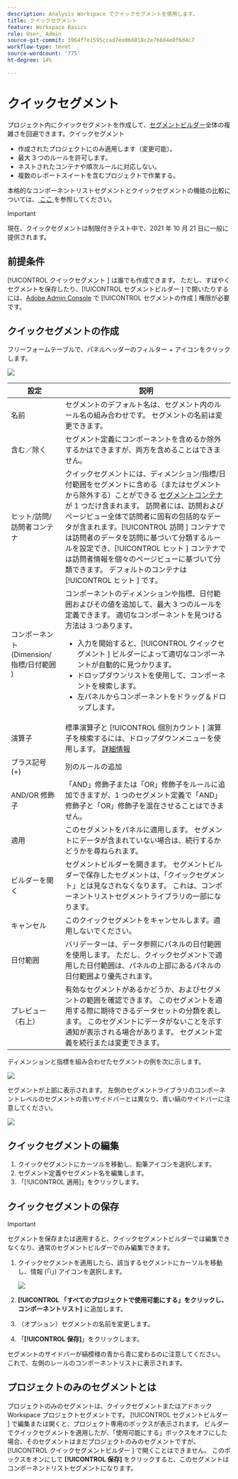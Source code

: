```yaml
---
description: Analysis Workspace でクイックセグメントを使用します。
title: クイックセグメント
feature: Workspace Basics
role: User, Admin
source-git-commit: 3964f7e1595ccad7ee066018c2e76604e0f6d4c7
workflow-type: tm+mt
source-wordcount: '775'
ht-degree: 14%

---
```



# クイックセグメント

プロジェクト内にクイックセグメントを作成して、[セグメントビルダー](/help/components/segmentation/segmentation-workflow/seg-build.md)全体の複雑さを回避できます。クイックセグメント

* 作成されたプロジェクトにのみ適用します（変更可能）。
* 最大 3 つのルールを許可します。
* ネストされたコンテナや順次ルールに対応しない。
* 複数のレポートスイートを含むプロジェクトで作業する。

本格的なコンポーネントリストセグメントとクイックセグメントの機能の比較については、[ ここ ](/help/analyze/analysis-workspace/components/segments/t-freeform-project-segment.md) を参照してください。

>[!IMPORTANT]
> 現在、クイックセグメントは制限付きテスト中で、2021 年 10 月 21 日に一般に提供されます。

## 前提条件 

[!UICONTROL  クイックセグメント ] は誰でも作成できます。 ただし、すばやくセグメントを保存したり、[!UICONTROL  セグメントビルダー ] で開いたりするには、[Adobe Admin Console](https://experienceleague.adobe.com/docs/analytics/admin/admin-console/permissions/summary-tables.html?lang=en#analytics-tools) で [!UICONTROL  セグメントの作成 ] 権限が必要です。

## クイックセグメントの作成

フリーフォームテーブルで、パネルヘッダーのフィルター + アイコンをクリックします。

![](assets/quick-seg1.png)

| 設定 | 説明 |
| --- | --- |
| 名前 | セグメントのデフォルト名は、セグメント内のルール名の組み合わせです。 セグメントの名前は変更できます。 |
| 含む／除く | セグメント定義にコンポーネントを含めるか除外するかはできますが、両方を含めることはできません。 |
| ヒット/訪問/訪問者コンテナ | クイックセグメントには、ディメンション/指標/日付範囲をセグメントに含める（またはセグメントから除外する）ことができる [ セグメントコンテナ ](https://experienceleague.adobe.com/docs/analytics/components/segmentation/seg-overview.html?lang=en#section_AF2A28BE92474DB386AE85743C71B2D6) が 1 つだけ含まれます。  訪問者には、訪問およびページビュー全体で訪問者に固有の包括的なデータが含まれます。[!UICONTROL  訪問 ] コンテナでは訪問者のデータを訪問に基づいて分類するルールを設定でき、[!UICONTROL  ヒット ] コンテナでは訪問者情報を個々のページビューに基づいて分類できます。 デフォルトのコンテナは [!UICONTROL  ヒット ] です。 |
| コンポーネント (Dimension/指標/日付範囲 ) | コンポーネントのディメンションや指標、日付範囲およびその値を追加して、最大 3 つのルールを定義できます。 適切なコンポーネントを見つける方法は 3 つあります。<ul><li>入力を開始すると、[!UICONTROL  クイックセグメント ] ビルダーによって適切なコンポーネントが自動的に見つかります。</li><li>ドロップダウンリストを使用して、コンポーネントを検索します。</li><li>左パネルからコンポーネントをドラッグ＆ドロップします。</li></ul> |
| 演算子 | 標準演算子と [!UICONTROL  個別カウント ] 演算子を検索するには、ドロップダウンメニューを使用します。 [詳細情報](https://experienceleague.adobe.com/docs/analytics/components/segmentation/segment-reference/seg-operators.html?lang=en) |
| プラス記号 (+) | 別のルールの追加 |
| AND/OR 修飾子 | 「AND」修飾子または「OR」修飾子をルールに追加できますが、1 つのセグメント定義で「AND」修飾子と「OR」修飾子を混在させることはできません。 |
| 適用 | このセグメントをパネルに適用します。 セグメントにデータが含まれていない場合は、続行するかどうかを尋ねられます。 |
| ビルダーを開く | セグメントビルダーを開きます。 セグメントビルダーで保存したセグメントは、「クイックセグメント」とは見なされなくなります。 これは、コンポーネントリストセグメントライブラリの一部になります。 |
| キャンセル | このクイックセグメントをキャンセルします。適用しないでください。 |
| 日付範囲 | バリデーターは、データ参照にパネルの日付範囲を使用します。 ただし、クイックセグメントで適用した日付範囲は、パネルの上部にあるパネルの日付範囲より優先されます。 |
| プレビュー（右上） | 有効なセグメントがあるかどうか、およびセグメントの範囲を確認できます。 このセグメントを適用する際に期待できるデータセットの分類を表します。 このセグメントにデータがないことを示す通知が表示される場合があります。 セグメント定義を続行または変更できます。 |

ディメンションと指標を組み合わせたセグメントの例を次に示します。

![](assets/quick-seg2.png)

セグメントが上部に表示されます。 左側のセグメントライブラリのコンポーネントレベルのセグメントの青いサイドバーとは異なり、青い縞のサイドバーに注意してください。

![](assets/quick-seg5.png)

## クイックセグメントの編集

1. クイックセグメントにカーソルを移動し、鉛筆アイコンを選択します。
1. セグメント定義やセグメント名を編集します。
1. 「[!UICONTROL 適用]」をクリックします。

## クイックセグメントの保存

>[!IMPORTANT]
>セグメントを保存または適用すると、クイックセグメントビルダーでは編集できなくなり、通常のセグメントビルダーでのみ編集できます。

1. クイックセグメントを適用したら、該当するセグメントにカーソルを移動し、情報 (「i」) アイコンを選択します。

   ![](assets/quick-seg6.png)

1. **[!UICONTROL 「すべてのプロジェクトで使用可能にする」をクリックし、コンポーネントリスト]** に追加します。
1. （オプション）セグメントの名前を変更します。
1. 「**[!UICONTROL 保存]**」をクリックします。

セグメントのサイドバーが縞模様の青から青に変わるのに注意してください。 これで、左側のレールのコンポーネントリストに表示されます。

## プロジェクトのみのセグメントとは

プロジェクトのみのセグメントは、クイックセグメントまたはアドホック Workspace プロジェクトセグメントです。 [!UICONTROL  セグメントビルダー ] で編集または開くと、プロジェクト専用のボックスが表示されます。 ビルダーでクイックセグメントを適用したが、「使用可能にする」ボックスをオフにした場合、そのセグメントはまだプロジェクトのみのセグメントですが、[!UICONTROL  クイックセグメントビルダー ] で開くことはできません。 このボックスをオンにして **[!UICONTROL 保存]** をクリックすると、このセグメントはコンポーネントリストセグメントになります。